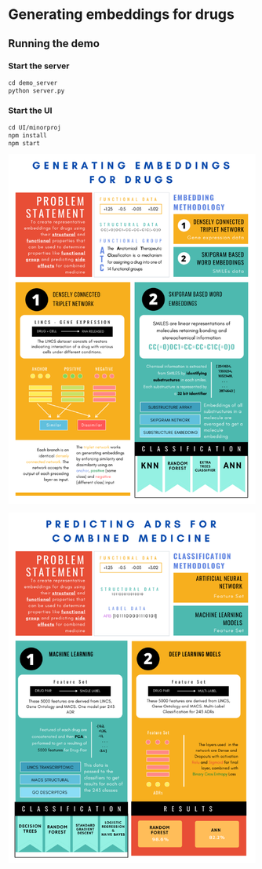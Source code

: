 # Generating embeddings for drugs

## Running the demo

### Start the server
```
cd demo_server
python server.py
```


### Start the UI
```
cd UI/minorproj
npm install
npm start
```

![Image of problemstatement](https://github.com/Dweepa/Genes/blob/master/PROBLEM%20STATEMENT.png)

![Image of problemstatement](https://github.com/Dweepa/Genes/blob/master/PROBLEM%20STATEMENT-2.png)
